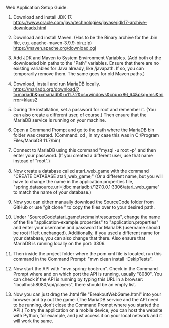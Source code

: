 Web Application Setup Guide.

1. Download and install JDK 17. https://www.oracle.com/java/technologies/javase/jdk17-archive-downloads.html

2. Download and install Maven. (Has to be the Binary archive for the .bin file, e.g. apache-maven-3.9.9-bin.zip) https://maven.apache.org/download.cgi

3. Add JDK and Maven to System Environment Variables. (Add both of the downloaded bin paths to the "Path" variables. Ensure that there are no existing variables for Java already, like /javapath. If so, you can temporarily remove them. The same goes for old Maven paths.)

4. Download, install and run MariaDB locally. https://mariadb.org/download/?t=mariadb&p=mariadb&r=11.7.2&os=windows&cpu=x86_64&pkg=msi&mirror=klaus2

5. During the installation, set a password for root and remember it. (You can also create a different user, of course.) Then ensure that the MariaDB service is running on your machine.

6. Open a Command Prompt and go to the path where the MariaDB bin folder was created. (Command: cd <path to the MariaDB bin folder>, in my case this was in C:/Program Files/MariaDB 11.7/bin)

7. Connect to MariaDB using this command "mysql -u root -p" and then enter your password. (If you created a different user, use that name instead of "root".)

8. Now create a database called atari_web_game with the command "CREATE DATABASE atari_web_game;" (Or a different name, but you will have to change the name in the application.properties file, "spring.datasource.url=jdbc:mariadb://127.0.0.1:3306/atari_web_game" to match the name of your database.)

9. Now you can either manually download the SourceCode folder from GitHub or use "git clone <link to this repository>" to copy the files over to your desired path.

10. Under "SourceCode\atari_game\src\main\resources", change the name of the file "application-example.properties" to "application.properties" and enter your username and password for MariaDB (username should be root if left unchanged). Additionally, if you used a different name for your database, you can also change that there. Also ensure that MariaDB is running locally on the port: 3306.

11. Then inside the project folder where the pom.xml file is located, run this command in the Command Prompt: "mvn clean install -DskipTests".

12. Now start the API with "mvn spring-boot:run". Check in the Command Prompt where and on which port the API is running, usually "8080". You can check if the API is running by typing this URL in a browser: "localhost:8080/api/players", there should be an empty list.

13. Now you can just drag the .html file "BreakoutWebGame.html" into your browser and try out the game. (The MariaDB service and the API need to be running, don't close the Command Prompt where you started the API.) To try the application on a mobile device, you can host the website with Python, for example, and just access it on your local network and it will work the same.